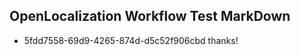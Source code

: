## OpenLocalization Workflow Test MarkDown
* 5fdd7558-69d9-4265-874d-d5c52f906cbd 
thanks!<!--HONumber=Mar16_HO3-->
